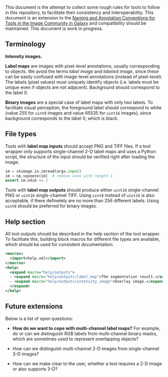This document is the attempt to collect some rough rules for tools to follow in this repository, to facilitate their consistency and interoperability. This document is an extension to the [Naming and Annotation Conventions for Tools in the Image Community in Galaxy](https://github.com/elixir-europe/biohackathon-projects-2023/blob/main/16/paper/paper.md#conventions) and compatibility should be maintained. This document is work in progress.

## Terminology

**Intensity images.**

**Label maps** are images with pixel-level annotations, usually corresponding to objects. We avoid the terms *label image* and *labeled image*, since these can be easily confused with image-level annotations (instead of pixel-level). The labels (pixel values) must uniquely identify objects (i.e. labels must be unique even if objects are not adjacent). Background should correspond to the label 0.

**Binary images** are a special case of label maps with only two labels. To facilitate visual perception, the foreground label should correspond to white (value 255 for `uint8` images and value 65535 for `uint16` images), since background corresponds to the label 0, which is black.

## File types

Tools with **label map inputs** should accept PNG and TIFF files. If a tool wrapper only supports single-channel 2-D label maps and uses a Python script, the structure of the input should be verified right after loading the image:

```python
im = skimage.io.imread(args.input)
im = np.squeeze(im)  # remove axes with length 1
assert im.ndim == 2
```

Tools with **label map outputs** should produce either `uint16` single-channel PNG or `uint16` single-channel TIFF. Using `uint8` instead of `uint16` is also acceptable, if there definetely are no more than 256 different labels. Using `uint8` should be preferred for binary images.

## Help section

All tool outputs should be described in the help section of the tool wrapper. To facilitate this, building block macros for different file types are available, which should be used for consistent documentation:

```xml
<macros>
  <import>help.xml</import>
</macros>
<help>
  <expand macro="help/outputs">
  - <expand macro="help/outputs/label_map">The segmentation result.</expand>
  - <expand macro="help/outputs/intensity_image">Overlay image.</expand>
  </expand>
</help>
```

## Future extensions

Below is a list of open questions:

- **How do we want to cope with multi-channel label maps?** For example, do or can we distinguish RGB labels from multi-channel binary masks, which are sometimes used to represent overlapping objects?

- How can we distinguish multi-channel 2-D images from single-channel 3-D images?

- How can we make clear to the user, whether a tool requires a 2-D image or also supports 3-D?
